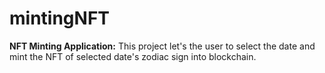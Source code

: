 # mintingNFT

**NFT Minting Application:**
This project let's the user to select the date and mint the NFT of selected date's zodiac sign into blockchain.
